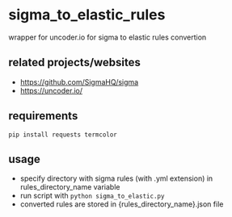 # sigma_to_elastic_rules
wrapper for uncoder.io for sigma to elastic rules convertion

## related projects/websites

- https://github.com/SigmaHQ/sigma
- https://uncoder.io/

## requirements

`pip install requests termcolor`

## usage

- specify directory with sigma rules (with .yml extension) in rules_directory_name variable
- run script with `python sigma_to_elastic.py`
- converted rules are stored in {rules_directory_name}.json file

